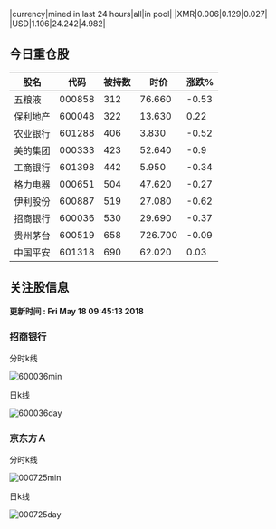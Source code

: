 |currency|mined in last 24 hours|all|in pool|
|XMR|0.006|0.129|0.027|
|USD|1.106|24.242|4.982|

## 今日重仓股 

|股名|代码|被持数|时价|涨跌%|
|---|---|---|---|---|
|五粮液|000858|312|76.660|-0.53|
|保利地产|600048|322|13.630|0.22|
|农业银行|601288|406|3.830|-0.52|
|美的集团|000333|423|52.640|-0.9|
|工商银行|601398|442|5.950|-0.34|
|格力电器|000651|504|47.620|-0.27|
|伊利股份|600887|519|27.080|-0.62|
|招商银行|600036|530|29.690|-0.37|
|贵州茅台|600519|658|726.700|-0.09|
|中国平安|601318|690|62.020|0.03|

## 关注股信息
**更新时间 : Fri May 18 09:45:13 2018**
### 招商银行 
分时k线

![600036min](http://image.sinajs.cn/newchart/min/n/sh600036.gif)

日k线

![600036day](http://image.sinajs.cn/newchart/daily/n/sh600036.gif)

### 京东方Ａ 
分时k线

![000725min](http://image.sinajs.cn/newchart/min/n/sz000725.gif)

日k线

![000725day](http://image.sinajs.cn/newchart/daily/n/sz000725.gif)
